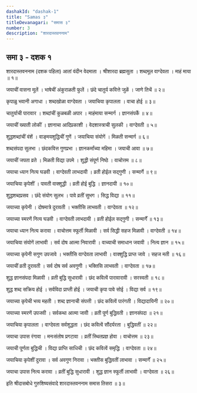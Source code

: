 ```yaml
---
dashakId: "dashak-1"
title: "Samas ३"
titleDevanagari: "समास ३"
number: 3
description: "शारदास्तवननाम"
---
```


## समा ३ - दशक १

शारदास्तवननाम (दशक पहिला)
आतां वंदीन वेदमाता । श्रीशारदा ब्रह्मसुता । शब्दमूल वाग्देवता । माहं माया ॥ १॥

जयाचीं वासना मूलें । भाषेचीं अंकुराळती फुलें । छंदे चातुर्य कवित्ते जुळें । जाणे तिचें ॥ २॥

कृपाळु भवानी अगाधा । शब्दखोळा वाग्देवता । जयाचिया कृपालता । वाचा होई ॥ ३॥

चातुर्याची पारावार । शब्दांचीं कुळबळी अपार । माहंमाया सन्मार्ग । ज्ञानसंपर्के ॥ ४॥

जयाचीं ख्याती लोकीं । ज्ञानाचा आदिप्रकाशी । वेदशास्त्राची सुलकी । वाग्देवती ॥ ५॥

शुद्धशब्दांचीं वंशें । वाङ्मयशुद्धिचीं गुणें । जयाचिया संयोगें । मिळती सन्मार्ग ॥ ६॥

शब्दसंपदा सुलभा । छंदकवित्त गुणप्रभा । ज्ञानकर्मांच्या महिमा । जयाची आवा ॥ ७॥

जयाचीं जपता व्रते । मिळती विद्या उपमे । शुद्धी संपूर्ण निष्ठे । वाचोत्तम ॥ ८॥

जयाचा ध्यान नित्य घडवी । वाग्देवती लाभदायी । व्रती होईल सद्गुणी । सन्मार्गे ॥ ९॥

जयाचिया कृपेशीं । पावती वाक्शुद्धी । व्रती होई बुद्धि । ज्ञानदायी ॥ १०॥

शुद्धशब्दप्रसव । छंदे संयोग सुलभ । पावे व्रतीं सुभग । सिद्ध विद्या ॥ ११॥

जयाच्या कृपेनी । दोषमात्रे दुरावती । भक्तीसि लाभवती । वाग्देवता ॥ १२॥

जयाच्या स्मरणें नित्य घडवी । वाग्देवती लाभदायी । व्रती होईल सद्गुणी । सन्मार्गें ॥ १३॥

जयाचा ध्यान नित्य करावा । वाचोत्तम स्फूर्ती मिळावी । सर्व सिद्धी सहज मिळावी । वाग्देवती ॥ १४॥

जयाचिया संयोगें लाभावी । सर्व दोष आत्मा निवारावी । वाच्याची समाधान जवावी । नित्य ज्ञान ॥ १५॥

जयाच्या कृपेनी सगुण उपजावे । भक्तीसि वाग्देवता लाभावी । वाक्शुद्धि प्राप्त जावे । सहज मती ॥ १६॥

जयाचीं व्रती दुरावती । सर्व दोष सर्व अवगुणी । भक्तिसि लाभवती । वाग्देवता ॥ १७॥

शुद्ध ज्ञानसंपदा मिळावी । व्रती बुद्धि सुधारावी । छंद कवित्वें पारावारावी । सरस्वती ॥ १८॥

शुद्ध शब्द सक्रिय होई । सर्वविदा प्राप्ती होई । जयाची कृपा पावे सोई । विद्या सर्व ॥ १९॥

जयाच्या कृपेची भव्य महती । शब्द ज्ञानाची संपत्ती । छंद कवित्वें पारंगती । विद्यादायिनी ॥ २०॥

जयाच्या स्मरणें उपजवी । सर्वकथा आत्मा जावी । व्रती पूर्ण बुद्धिवती । ज्ञानसंपदा ॥ २१॥

जयाचिया कृपालता । वाग्देवता सर्वशुद्धता । छंद कवित्वें सौंदर्यरता । बुद्धिवतीं ॥ २२॥

जयाचा उपास रंगावा । मनःसंतोष प्रगटावा । व्रतीं स्थितप्रज्ञ होवा । वाचोत्तम ॥ २३॥

जयाची पूर्णता बुद्धिची । विद्या प्राप्ति साधिची । छंद कवित्वें समृद्धि । वाग्देवता ॥ २४॥

जयाचिया कृपेशीं दुरावा । सर्व अवगुण निरावा । भक्तीस बुद्धिवतीं लाभावा । सन्मार्गें ॥ २५॥

जयाचा उपास नित्य करावा । व्रतीं बुद्धि सुधारावी । शुद्ध ज्ञान स्फूर्ती लाभावी । वाग्देवता ॥ २६॥

इति श्रीदासबोधे गुरुशिष्यसंवादे
शारदास्तवननाम समास तिसरा ॥ ३॥